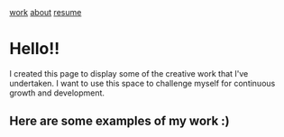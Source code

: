 <html lang="en">
<head>
  <meta charset="utf-8">
  <title>the creative outlet</title>
  <meta name="description" content="the creative outlet">
  <meta name="author" content="Nicholas Hom">
  <meta name="viewport" content="width=device-width, initial-scale=1">
  <link href="css/home.css" type='text/css' rel="stylesheet">
  <link href="https://fonts.googleapis.com/css?family=Open+Sans:300,400,600&display=swap" rel="stylesheet">
  <link href="https://fonts.googleapis.com/css?family=Ubuntu+Mono:400,700&display=swap" rel="stylesheet">
  <script src="js/script.js"></script>
</head>

<body>
  <div class="navbar">
    <div class="nav_container">
      <a href="index.html">work</a>
      <a href="about.html">about</a>
      <a href="Resume.pdf">resume</a>
    </div>
  </div>
  <div class="landing">
    <img src="img/CreativeOutlet.svg" alt="" id="logoimg">
    <h1>Hello!!</h1>
    <p id="landingp">I created this page to display some of the creative work that I've undertaken. I want to use this space to challenge myself for continuous growth and development.</p>
  </div>
  <div class="tiles">
    <div class="tilecard" id="centercard">
      <h2>Here are some examples of my work :)</h2>
    </div>
    <div class="tilecard">
      <img src="img/rush.png" alt="">
    </div>
    <div class="tilecard">
      <img src="img/seal.png" alt="">
    </div>
    <div class="tilecard">
      <img src="img/knightsathletics.png" alt="">
    </div>
    <div class="tilecard">
      <img src="img/dve.png" alt="">
    </div>
    <div class="tilecard">
      <img src="img/rt.png" alt="">
    </div>
    <div class="tilecard">
      <img src="img/vf.png" alt="">
    </div>
    <div class="tilecard">
      <img src="img/uc.png" alt="">
    </div>
  </div>
</body>
</html>
